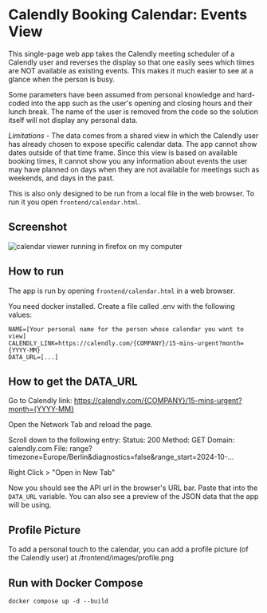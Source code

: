 # Calendly Booking Calendar: Events View

This single-page web app takes the Calendly meeting scheduler of a Calendly user and reverses the display so that one easily sees which times are NOT available as existing events. This makes it much easier to see at a glance when the person is busy.

Some parameters have been assumed from personal knowledge and hard-coded into the app such as the user's opening and closing hours and their lunch break. The name of the user is removed from the code so the solution itself will not display any personal data.

*Limitations* - The data comes from a shared view in which the Calendly user has already chosen to expose specific calendar data. The app cannot show dates outside of that time frame. Since this view is based on available booking times, it cannot show you any information about events the user may have planned on days when they are not available for meetings such as weekends, and days in the past.

This is also only designed to be run from a local file in the web browser. To run it you open `frontend/calendar.html`.

## Screenshot
![calendar viewer running in firefox on my computer](/calendar_screenshot01.png "Calendly Event Viewer")

## How to run
The app is run by opening `frontend/calendar.html` in a web browser.

You need docker installed.
Create a file called .env with the following values:

    NAME=[Your personal name for the person whose calendar you want to view]
    CALENDLY_LINK=https://calendly.com/{COMPANY}/15-mins-urgent?month={YYYY-MM}
    DATA_URL=[...]

## How to get the DATA_URL

Go to Calendly link: https://calendly.com/{COMPANY}/15-mins-urgent?month={YYYY-MM}

Open the Network Tab and reload the page.

Scroll down to the following entry:
    Status: 200
    Method: GET
    Domain: calendly.com
    File: range?timezone=Europe/Berlin&diagnostics=false&range_start=2024-10-...

Right Click > "Open in New Tab"

Now you should see the API url in the browser's URL bar. Paste that into the `DATA_URL` variable. You can also see a preview of the JSON data that the app will be using.

## Profile Picture

To add a personal touch to the calendar, you can add a profile picture (of the Calendly user) at /frontend/images/profile.png

## Run with Docker Compose

    docker compose up -d --build
